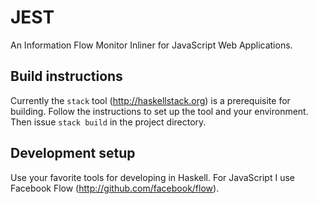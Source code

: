 JEST
========

An Information Flow Monitor Inliner for JavaScript Web Applications.

Build instructions
------------------

Currently the `stack` tool (http://haskellstack.org) is a prerequisite for building. Follow the instructions to set up the tool and your environment. Then issue `stack build` in the project directory.

<!-- You can also build without `stack`. You would need GHC (at least 7.4.2) and cabal-install (at least 1.18). To perform a full sanboxed (recommended) build issue the following commands: -->

<!-- ``` -->
<!-- cabal update -->
<!-- cabal sandbox init -->
<!-- cabal install --enable-tests --only-dependencies -->
<!-- cabal build -->
<!-- ``` -->

Development setup
-----------------

Use your favorite tools for developing in Haskell. For JavaScript I use Facebook Flow (http://github.com/facebook/flow).
